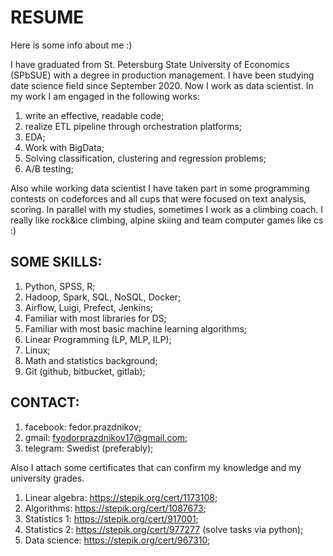 # RESUME
Here is some info about me :)

I have graduated from St. Petersburg State University of Economics (SPbSUE) with a degree in production management. I have been studying date science field since September 2020. Now I work as data scientist. In my work I am engaged in the following works:
1) write an effective, readable code;
2) realize ETL pipeline through orchestration platforms;
3) EDA;
4) Work with BigData;
5) Solving classification, clustering and regression problems;
6) A/B testing;

Also while working data scientist I have taken part in some programming contests on codeforces and all cups that were focused on text analysis, scoring. In parallel with my studies, sometimes I work as a climbing coach. I really like rock&ice climbing, alpine skiing and team computer games like cs :)

## SOME SKILLS:
1) Python, SPSS, R;
2) Hadoop, Spark, SQL, NoSQL, Docker;
3) Airflow, Luigi, Prefect, Jenkins;
4) Familiar with most libraries for DS;
5) Familiar with most basic machine learning algorithms;
6) Linear Programming (LP, MLP, ILP);
7) Linux;
8) Math and statistics background;
9) Git (github, bitbucket, gitlab);

## CONTACT:
1) facebook: fedor.prazdnikov;
2) gmail: fyodorprazdnikov17@gmail.com;
3) telegram: Swedist (preferably);

Also I attach some certificates that can confirm my knowledge and my university grades.
1) Linear algebra: https://stepik.org/cert/1173108;
2) Algorithms: https://stepik.org/cert/1087673;
3) Statistics 1: https://stepik.org/cert/917001;
4) Statistics 2: https://stepik.org/cert/977277 (solve tasks via python);
5) Data science: https://stepik.org/cert/967310;
